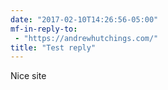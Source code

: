 ```yaml
---
date: "2017-02-10T14:26:56-05:00"
mf-in-reply-to:
 - "https://andrewhutchings.com/"
title: "Test reply"
---
```


Nice site
